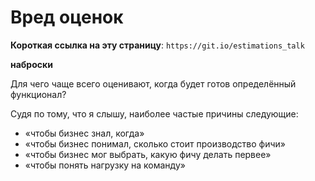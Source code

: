 # Вред оценок

**Короткая ссылка на эту страницу**: `https://git.io/estimations_talk`

**наброски**

Для чего чаще всего оценивают, когда будет готов определённый функционал?

Судя по тому, что я слышу, наиболее частые причины следующие:
- «чтобы бизнес знал, когда»
- «чтобы бизнес понимал, сколько стоит производство фичи»
- «чтобы бизнес мог выбрать, какую фичу делать первее»
- «чтобы понять нагрузку на команду»

